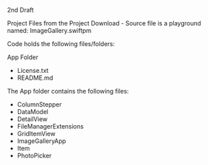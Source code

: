 2nd Draft

Project Files from the Project Download - Source file is a playground named: ImageGallery.swiftpm

Code holds the following files/folders:

App Folder
* License.txt
* README.md

The App folder contains the following files:
* ColumnStepper
* DataModel
* DetailView
* FileManagerExtensions
* GridItemView
* ImageGalleryApp
* Item
* PhotoPicker

